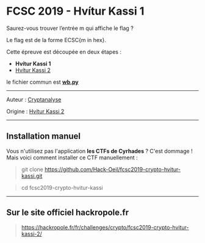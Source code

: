 # FCSC 2019 - Hvítur Kassi 1

Saurez-vous trouver l’entrée m qui affiche le flag ?

Le flag est de la forme ECSC{m in hex}.

Cette épreuve est découpée en deux étapes :

- **Hvítur Kassi 1**
- [Hvítur Kassi 2](README_2_2.md)



le fichier commun est **[wb.py](wb.py)**


-----------

Auteur : [Cryptanalyse](https://twitter.com/Cryptanalyse)

Origine : [Hvítur Kassi 2](https://hackropole.fr/fr/challenges/crypto/fcsc2019-crypto-hvitur-kassi-2/)



-----------

## Installation manuel
Vous n'utilisez pas l'application **les CTFs de Cyrhades** ? C'est dommage !
Mais voici comment installer ce CTF manuellement :

> git clone https://github.com/Hack-Oeil/fcsc2019-crypto-hvitur-kassi.git

> cd fcsc2019-crypto-hvitur-kassi


-----------

## Sur le site officiel hackropole.fr
> https://hackropole.fr/fr/challenges/crypto/fcsc2019-crypto-hvitur-kassi-2/